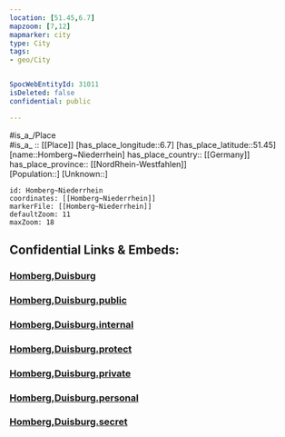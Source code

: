 ```yaml
---
location: [51.45,6.7] 
mapzoom: [7,12] 
mapmarker: city 
type: City
tags:
- geo/City


SpocWebEntityId: 31011
isDeleted: false
confidential: public

---
```

#is_a_/Place  
#is_a_ :: [[Place]] 
[has_place_longitude::6.7] 
[has_place_latitude::51.45] 
[name::Homberg~Niederrhein] 
has_place_country:: [[Germany]]  
has_place_province:: [[NordRhein-Westfahlen]]  
[Population::] 
[Unknown::] 


```leaflet
id: Homberg~Niederrhein
coordinates: [[Homberg~Niederrhein]] 
markerFile: [[Homberg~Niederrhein]] 
defaultZoom: 11 
maxZoom: 18
```


## Confidential Links & Embeds: 

### [Homberg,Duisburg](/_Standards/Earth/Continent/Europe/Europe~Central/Germany/Germany~West/Nordrhein-Westfalen/counties~NW/Duisburg/Homberg,Duisburg.md) 

### [Homberg,Duisburg.public](/_public/Earth/Continent/Europe/Europe~Central/Germany/Germany~West/Nordrhein-Westfalen/counties~NW/Duisburg/Homberg,Duisburg.public.md) 

### [Homberg,Duisburg.internal](/_internal/Earth/Continent/Europe/Europe~Central/Germany/Germany~West/Nordrhein-Westfalen/counties~NW/Duisburg/Homberg,Duisburg.internal.md) 

### [Homberg,Duisburg.protect](/_protect/Earth/Continent/Europe/Europe~Central/Germany/Germany~West/Nordrhein-Westfalen/counties~NW/Duisburg/Homberg,Duisburg.protect.md) 

### [Homberg,Duisburg.private](/_private/Earth/Continent/Europe/Europe~Central/Germany/Germany~West/Nordrhein-Westfalen/counties~NW/Duisburg/Homberg,Duisburg.private.md) 

### [Homberg,Duisburg.personal](/_personal/Earth/Continent/Europe/Europe~Central/Germany/Germany~West/Nordrhein-Westfalen/counties~NW/Duisburg/Homberg,Duisburg.personal.md) 

### [Homberg,Duisburg.secret](/_secret/Earth/Continent/Europe/Europe~Central/Germany/Germany~West/Nordrhein-Westfalen/counties~NW/Duisburg/Homberg,Duisburg.secret.md)

